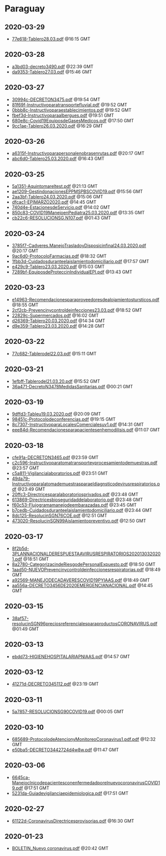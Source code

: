 # Paraguay


## 2020-03-29

* [77e618-Tablero28.03.pdf](e06e1f4d26db220ce9c8fef14204a0ee0120b719/file.pdf) @16:15 GMT

## 2020-03-28

* [a3bd03-decreto3490.pdf](059500b63d39cc2c7b388a03eac392f2132fa441/file.pdf) @22:39 GMT
* [da9353-Tablero27.03.pdf](57b0825595bc109693de4479f2cff1905819ed73/file.pdf) @15:46 GMT

## 2020-03-27

* [30994c-DECRETON3475.pdf](3b72805565350f8f75fccbc9f556ceb4ac172bec/file.pdf) @19:54 GMT
* [81f69f-Instructivoparatransportefluvial.pdf](d2d4fbfe1415d107e8df17e7637e667ead5e29f5/file.pdf) @19:52 GMT
* [0bbb8c-Instructivoparaestablecimientos.pdf](d78a97e489dac6bbe7876f7aeece09b8cf719118/file.pdf) @19:52 GMT
* [fbef3d-Instructivoparaalbergues.pdf](3749f98570f261e00d0ad9227e3fc60103755f0d/file.pdf) @19:51 GMT
* [680e8c-Covid19EquiposdeGasesMedicos.pdf](6aaff94dc49fea48149c9c10e5fff05eb28ec27a/file.pdf) @17:50 GMT
* [9cc1ae-Tablero26.03.2020.pdf](a28425d1068b49516312cff640edf53069809166/file.pdf) @16:29 GMT

## 2020-03-26

* [a6315f-Instructivoparapersonalenobrasenrutas.pdf](398d601cde1d2ff26e698b07c05ff1eac87e0d56/file.pdf) @20:17 GMT
* [abc6d0-Tablero25.03.2020.pdf](d1f0c28e04854a3612c8e0076a2f892667cb32f3/file.pdf) @16:43 GMT

## 2020-03-25

* [5a1351-Aquintomareltest.pdf](d63c9d7e4727e6685598b8f019fb7e79b3fb59f4/file.pdf) @21:13 GMT
* [ae1209-GestindonacionesEPPMSPBSCOVID19.pdf](24554c3b4c3653d699221ec2ac7097cea5f70e4d/file.pdf) @15:56 GMT
* [2aa3bf-Tablero24.03.2020.pdf](0fea6c7048845dd67d9eb6f3e2e516ff6d1e13e0/file.pdf) @15:06 GMT
* [dfcac1-EPIMARZO2020.pdf](b14726fab43fb5b13f1fa6623a8deca7c6485aff/file.pdf) @14:45 GMT
* [740d4e-EstacionesdeServicio.pdf](e8795cff262e628d14a761293cddf3abe1e2f996/file.pdf) @14:02 GMT
* [850c83-COVID19ManejoenPediatra25.03.2020.pdf](8c815a26a00b00ec6e848c45b54d5abd92e5184d/file.pdf) @13:35 GMT
* [cb22c6-RESOLUCIONSG.N107.pdf](6f9bf3a632cfaab78f994576e907b1dc468c7585/file.pdf) @01:43 GMT

## 2020-03-24

* [3785f7-Cadveres.ManejoTrasladoyDisposicinfinal24.03.2020.pdf](984e21f2c7ca1aaeedca9cbb4abf1978cc4bef33/file.pdf) @20:17 GMT
* [9ac6d0-ProtocoloFarmacias.pdf](d215c79b754fbf7ba34ff7181cdc3dcfd6a4a86b/file.pdf) @18:32 GMT
* [1fbb3d-Cuidadosduranteelaislamientodomiciliario.pdf](2a15d2a0dfdf96d9d57735f0296090cd7022f499/file.pdf) @17:57 GMT
* [e429c9-Tablero23.03.2020.pdf](ecba654fd931e93b79fd0bd16d57df373cfac085/file.pdf) @15:03 GMT
* [7289bf-EquiposdeProteccinIndividualEPI.pdf](f77c6715a8362307744d2f29baaf2ed130fe0070/file.pdf) @13:43 GMT

## 2020-03-23

* [e14963-Recomendacionesparaproveedoresdealojamientostursticos.pdf](810dc886d9b83d1259ee538e956f6896b130e5a8/file.pdf) @18:55 GMT
* [2cf2cb-Prevencinycontroldeinfecciones23.03.pdf](ac23128b6d08cc002907cea4d92caf4b0b1259c4/file.pdf) @18:52 GMT
* [22829c-Supermercados.pdf](0a41828b0b1ab0dfb9692ffef9ef8c5f33d5c4b8/file.pdf) @16:02 GMT
* [d26369-Tablero20.03.2020.pdf](0459af123f383e66a6e59d36dfd73d5ecbc5c910/file.pdf) @14:34 GMT
* [d9e359-Tablero23.03.2020.pdf](1dbc2bc5d4bb626924d771eff6cf11d1b4eab57c/file.pdf) @14:28 GMT

## 2020-03-22

* [77c682-Tablerodel22.03.pdf](3c3fecfdd079b7468e17c7c65521a4ec85163df8/file.pdf) @15:11 GMT

## 2020-03-21

* [1efbff-Tablerodel21.03.20.pdf](fea3f20499698b54bd62acfe8dfd7a3f7a90a095/file.pdf) @15:52 GMT
* [36a471-DecretoN3478MedidasSanitarias.pdf](e5fa79bf3dd8607e2ff6b920fb122735a874be69/file.pdf) @00:21 GMT

## 2020-03-19

* [9dffd3-Tableu19.03.2020.pdf](58d1349d9cc3e8ab344399f8693be2f899a22717/file.pdf) @20:09 GMT
* [98451c-Protocolodeconferencias.pdf](6df6a94c6c21cae55b7a2c76cebba716c6e53993/file.pdf) @19:15 GMT
* [8c7307-InstructivoparaLocalesComercialesuv1.pdf](122977d827d508dc058a143fc9cef119dd14de80/file.pdf) @14:31 GMT
* [eee84d-Recomendacionesparapacientesenhemodilisis.pdf](6e9b69941488ce5a005b2ba6fc24186663f4ddb7/file.pdf) @11:07 GMT

## 2020-03-18

* [cfe91a-DECRETON3465.pdf](da0ee4970b8c9dd0276bff37f7c0a7eef4b2ca3e/file.pdf) @23:59 GMT
* [c2c596-Instructivoparatomatransporteyprocesamientodemuestras.pdf](e1c9906b44a56f2ce889447111be63d41433cbe3/file.pdf) @23:57 GMT
* [c5a811-Vigilancialaboratorios.pdf](f01d1615c0972280e00de7164301fd9a2880fd9a/file.pdf) @23:51 GMT
* [49da79-Instructivoparalatomademuestrasparaeldiagnsticodevirusrespiratorios.pdf](2343be3cd40c235bea27d521d6a0a9bca9079184/file.pdf) @23:49 GMT
* [20ffc3-Directricesparalaboratoriosprivados.pdf](d92cd4c53a95674a05d846d9ffed6ce2e22ecf2d/file.pdf) @23:48 GMT
* [613869-Directricesbioseguridaddelaboratorio.pdf](016aa98acefff00a3756b49f882feaee79a6bf99/file.pdf) @23:48 GMT
* [f60c53-Flujogramamanejodeembarazadas.pdf](5651c7a598cca09bb9846b59613db8fa78aad152/file.pdf) @23:45 GMT
* [b7cedb-Cuidadosduranteelaislamientodomiciliario.pdf](5f889e99ceb539ddbfebb15efe9812860e9adbc5/file.pdf) @23:44 GMT
* [8dc125-ResolucinSGN76COE.pdf](f346e17b8ebeb7e8d9317124f1d085e338fe56ad/file.pdf) @12:51 GMT
* [473020-ResolucinSGN99Aislamientopreventivo.pdf](40ff4fd56016c7a2c9b4696924af4aa0421a5def/file.pdf) @12:50 GMT

## 2020-03-17

* [8f2b5d-3PLANNACIONALDERESPUESTAAVIRUSRESPIRATORIOS2020130320201.pdf](4b26ce802bf4ed578e2aef9ec0e0e489961757d8/file.pdf) @18:51 GMT
* [8a2780-CategorizacindeRiesgodePersonalExpuesto.pdf](ec4a6a263e86a10258f5c46fb41a294a632149ee/file.pdf) @18:50 GMT
* [1aad50-NUEVOPrevencinycontroldeinfeccionesrespiratorias.pdf](a8748cfec6543d2f319e8a0753786a0b22d40aed/file.pdf) @18:49 GMT
* [a92569-MANEJODECADAVERESCOVID19PYIAAS.pdf](fc451c69fbcc78536321dfc42e541911d3682152/file.pdf) @18:49 GMT
* [aa556a-DECRETO3456DE2020EMERGENCIANACIONAL.pdf](7b34ca67c40c4863a3b605d8f8f7d0f1bcde1ab0/file.pdf) @14:45 GMT

## 2020-03-15

* [38af57-resolucinSGN96preciosreferencialesparaproductosCORONAVIRUS.pdf](c04a64b53a17d117083f486b8eb0ec27fa085e54/file.pdf) @01:49 GMT

## 2020-03-13

* [ebdd73-HIGIENEHOSPITALARIAPNIAAS.pdf](3de5bb49b68ba519559ade4c79295fbc9274a8e8/file.pdf) @14:57 GMT

## 2020-03-12

* [41271d-DECRETO345112.pdf](6595cff61c19633e670f0a93cdfa2b9b015f1395/file.pdf) @23:19 GMT

## 2020-03-11

* [5a7857-RESOLUCIONSG90COVID19.pdf](620136c3d44e9a87c82d7d8906f4b9ef56bef052/file.pdf) @00:05 GMT

## 2020-03-10

* [685689-ProtocolodeAtencionyMonitoreoCoronavirus1.pdf.pdf](94e86f31397d360cf7c0ae3b74f58b3c3ed4aaa1/file.pdf) @12:32 GMT
* [e50ba5-DECRETO3442724d4w8w.pdf](21b227996a4a812ca6886756381493a364b06172/file.pdf) @11:47 GMT

## 2020-03-06

* [6645ca-ManejoclnicodepacientesconenfermedadporelnuevocoronavirusCOVID19.pdf](ee052ad689aa118661769576fec27f37d74246cb/file.pdf) @17:51 GMT
* [5231da-Guiadevigilanciaepidemiologica.pdf](66e2a1d2d93b2f47465ee6ea817073d5ca8630b7/file.pdf) @17:51 GMT

## 2020-02-27

* [61122d-CoronavirusDirectricesprovisorias.pdf](4613a21bc4d1039aa3c26d4b15e0a9e98ac01240/file.pdf) @16:30 GMT

## 2020-01-23

* [BOLETIN\_Nuevo coronavirus.pdf](3262fed9f106f1e5c8a940ac8bd64a590f62f07c/file.pdf) @20:42 GMT
